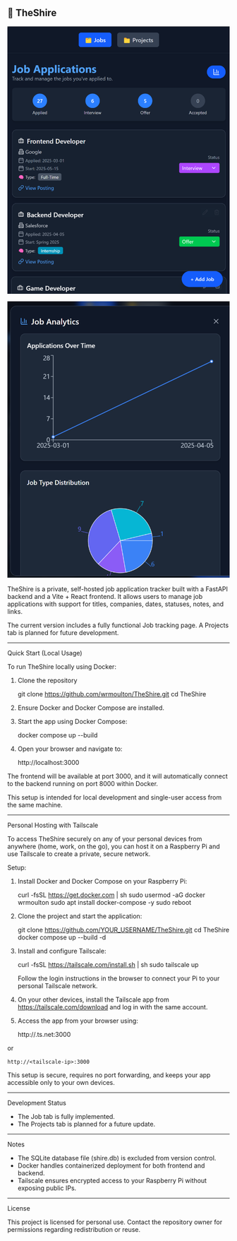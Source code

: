 🧙 TheShire
--------

![Job Dash](assets/Dash.png)

![Job Graphs](assets/Graphs.png)

TheShire is a private, self-hosted job application tracker built with a FastAPI backend and a Vite + React frontend. It allows users to manage job applications with support for titles, companies, dates, statuses, notes, and links.

The current version includes a fully functional Job tracking page. A Projects tab is planned for future development.

--------

Quick Start (Local Usage)

To run TheShire locally using Docker:

1. Clone the repository

    git clone https://github.com/wrmoulton/TheShire.git
    cd TheShire

2. Ensure Docker and Docker Compose are installed.

3. Start the app using Docker Compose:

    docker compose up --build

4. Open your browser and navigate to:

    http://localhost:3000

The frontend will be available at port 3000, and it will automatically connect to the backend running on port 8000 within Docker.

This setup is intended for local development and single-user access from the same machine.

--------

Personal Hosting with Tailscale

To access TheShire securely on any of your personal devices from anywhere (home, work, on the go), you can host it on a Raspberry Pi and use Tailscale to create a private, secure network.

Setup:

1. Install Docker and Docker Compose on your Raspberry Pi:

    curl -fsSL https://get.docker.com | sh
    sudo usermod -aG docker wrmoulton
    sudo apt install docker-compose -y
    sudo reboot

2. Clone the project and start the application:

    git clone https://github.com/YOUR_USERNAME/TheShire.git
    cd TheShire
    docker compose up --build -d

3. Install and configure Tailscale:

    curl -fsSL https://tailscale.com/install.sh | sh
    sudo tailscale up

    Follow the login instructions in the browser to connect your Pi to your personal Tailscale network.

4. On your other devices, install the Tailscale app from https://tailscale.com/download and log in with the same account.

5. Access the app from your browser using:

    http://<raspberry-pi-name>.ts.net:3000

or

    http://<tailscale-ip>:3000

This setup is secure, requires no port forwarding, and keeps your app accessible only to your own devices.

--------

Development Status

- The Job tab is fully implemented.
- The Projects tab is planned for a future update.

--------

Notes

- The SQLite database file (shire.db) is excluded from version control.
- Docker handles containerized deployment for both frontend and backend.
- Tailscale ensures encrypted access to your Raspberry Pi without exposing public IPs.

--------

License

This project is licensed for personal use. Contact the repository owner for permissions regarding redistribution or reuse.
